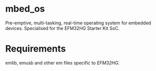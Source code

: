 # mbed_os

Pre-emptive, multi-tasking, real-time operating system for embedded devices. Specialised for the EFM32HG Starter Kit SoC.

# Requirements

emlib, emusb and other em files specific to _EFM32HG_.

